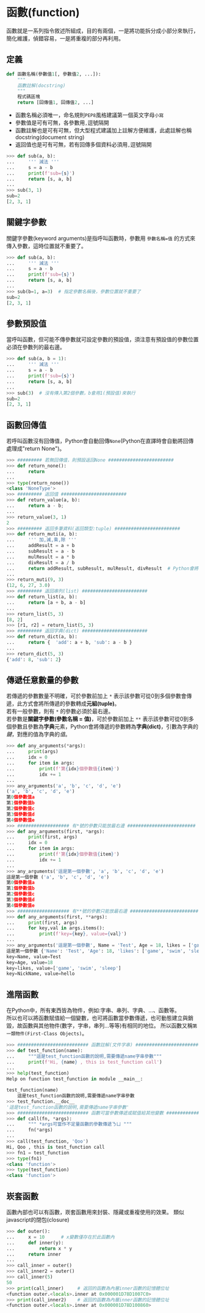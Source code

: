 # 函數(function)

函數就是一系列指令敘述所組成，目的有兩個，一是將功能拆分成小部分來執行，簡化維護，偵錯容易，一是將重複的部分再利用。

## 定義

```python
def 函數名稱(參數值1[, 參數值2, ...]):
    """
    函數註解(docstring)
    """
    程式碼區塊
    return [回傳值1, 回傳值2, ...]
```

* 函數名稱必須唯一，命名規則`PEP8`風格建議第一個英文字母`小寫`
* 參數值是可有可無，各參數用`,`逗號隔開
* 函數註解也是可有可無，但大型程式建議加上註解方便維護，此處註解也稱docstring(document string)
* 返回值也是可有可無，若有回傳多個資料必須用`,`逗號隔開

```python
>>> def sub(a, b):
...     ''' 減法 '''
...     s = a - b
...     print(f'sub={s}')
...     return [s, a, b]
... 
>>> sub(3, 1)
sub=2    
[2, 3, 1]
```

## 關鍵字參數

關鍵字參數(keyword arguments)是指呼叫函數時，參數用 `參數名稱=值` 的方式來傳入參數，這時位置就不重要了。

```python
>>> def sub(a, b):
...     ''' 減法 '''
...     s = a - b
...     print(f'sub={s}')
...     return [s, a, b]
... 
>>> sub(b=1, a=3)  # 指定參數名稱後，參數位置就不重要了
sub=2
[2, 3, 1]
```

## 參數預設值

當呼叫函數，但可能不傳參數就可設定參數的預設值，須注意有預設值的參數位置必須在參數列的最右邊。

```python
>>> def sub(a, b = 1):
...     ''' 減法 '''
...     s = a - b
...     print(f'sub={s}')
...     return [s, a, b]
... 
>>> sub(3)  # 沒有傳入第2個參數，b會用1(預設值)來執行
sub=2
[2, 3, 1]
```

## 函數回傳值

若呼叫函數沒有回傳值，Python會自動回傳`None`(Python在直譯時會自動將回傳處理成"return None")。

```python
>>> ######### 若無回傳值，則預設返回None ########################
>>> def return_none():
...     return
... 
>>> type(return_none())
<class 'NoneType'>
>>> ######### 返回值 ########################
>>> def return_value(a, b):
...     return a - b;
... 
>>> return_value(3, 1)
2
>>> ######### 返回多筆資料(返回類型:tuple) ########################
>>> def return_muti(a, b):
...     ''' 加,減,乘,除 '''
...     addResult = a + b
...     subResult = a - b
...     mulResult = a * b
...     divResult = a / b
...     return addResult, subResult, mulResult, divResult  # Python會將結果打包成tuple
... 
>>> return_muti(9, 3)
(12, 6, 27, 3.0)
>>> ######### 返回串列(list) ########################
>>> def return_list(a, b):
...     return [a + b, a - b]
... 
>>> return_list(5, 3)
[8, 2]
>>> [r1, r2] = return_list(5, 3)
>>> ######### 返回字典(dict) ########################
>>> def return_dict(a, b):
...     return {  'add': a + b, 'sub': a - b }
... 
>>> return_dict(5, 3)
{'add': 8, 'sub': 2}
```

## 傳遞任意數量的參數

若傳遞的參數數量不明確，可於參數前加上 `*` 表示該參數可從0到多個參數會傳遞，此方式會將所傳遞的參數轉成**元組(tuple)**。  
若有一般參數，則有 `*` 的參數必須於最右邊。  
若參數是**關鍵字參數(參數名稱 = 值)**，可於參數前加上 `**` 表示該參數可從0到多個參數且參數為**字典**元素，Python會將傳遞的參數轉為**字典(dict)**，引數為字典的*鍵*，對應的值為字典的*值*。

```python
>>> def any_arguments(*args):
...     print(args)
...     idx = 0
...     for item in args:
...         print(f'第{idx}個參數值{item}')
...         idx += 1
...         
>>> any_arguments('a', 'b', 'c', 'd', 'e')
('a', 'b', 'c', 'd', 'e')
第0個參數值a
第1個參數值b
第2個參數值c
第3個參數值d
第4個參數值e
>>> ################### 有*號的參數只能放最右邊 #########################
>>> def any_arguments(first, *args):
...     print(first, args)
...     idx = 0
...     for item in args:
...         print(f'第{idx}個參數值{item}')
...         idx += 1
... 
>>> any_arguments('這是第一個參數', 'a', 'b', 'c', 'd', 'e')
這是第一個參數 ('a', 'b', 'c', 'd', 'e')
第0個參數值a
第1個參數值b
第2個參數值c
第3個參數值d
第4個參數值e
>>> ################### 有**號的參數只能放最右邊 #########################
>>> def any_arguments(first, **args):
...     print(first, args)
...     for key,val in args.items():
...         print(f'key={key}, value={val}')
...         
>>> any_arguments('這是第一個參數', Name = 'Test', Age = 18, likes = ['game', 'swim', 'sleep'], NickName = 'hello')
這是第一個參數 {'Name': 'Test', 'Age': 18, 'likes': ['game', 'swim', 'sleep'], 'NickName': 'hello'}
key=Name, value=Test
key=Age, value=18
key=likes, value=['game', 'swim', 'sleep']
key=NickName, value=hello
```

## 進階函數

在Python中，所有東西皆為物件，例如:字串、串列、字典、...、函數等。  
所以也可以將函數賦值給一個變數，也可將函數當參數傳遞，也可動態建立與銷毀，故函數與其他物件(數字，字串，串列...等等)有相同的地位。
所以函數又稱`第一類物件(First-Class Objects)`。

```python
>>> ########################## 函數註解(文件字串) ####################################
>>> def test_function(name):
...     """這是test_function函數的說明,需要傳遞name字串參數"""
...     print(f'Hi, {name} , this is test_function call')
...
>>> help(test_function)
Help on function test_function in module __main__:

test_function(name)
    這是test_function函數的說明,需要傳遞name字串參數
>>> test_function.__doc__
'這是test_function函數的說明,需要傳遞name字串參數'
>>> ########################## 函數可當參數傳遞或賦值給其他變數 ####################################
>>> def call(fn, *args):
...     """ *args可當作不定量函數的參數傳遞ㄋㄩ """
...     fn(*args)
... 
>>> call(test_function, 'Qoo')
Hi, Qoo , this is test_function call
>>> fn1 = test_function
>>> type(fn1)
<class 'function'>
>>> type(test_function)
<class 'function'>
```

## 崁套函數

函數內部也可以有函數，崁套函數用來封裝、隱藏或重複使用的效果。
類似javascript的閉包(closure)

```python
>>> def outer():
...     x = 10      # x變數僅存在於此函數內
...     def inner(y):
...         return x * y
...     return inner
... 
>>> call_inner = outer()
>>> call_inner2 = outer()
>>> call_inner(5)
50
>>> print(call_inner)     # 返回的函數為內層inner函數的記憶體位址
<function outer.<locals>.inner at 0x000001D78D1007C0>
>>> print(call_inner2)    # 返回的函數為內層inner函數的記憶體位址
<function outer.<locals>.inner at 0x000001D78D100860>
```
